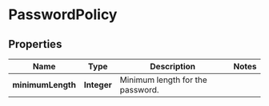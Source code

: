 
# PasswordPolicy

## Properties
Name | Type | Description | Notes
------------ | ------------- | ------------- | -------------
**minimumLength** | **Integer** | Minimum length for the password. | 



